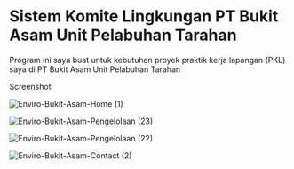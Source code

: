 # Sistem Komite Lingkungan PT Bukit Asam Unit Pelabuhan Tarahan

Program ini saya buat untuk kebutuhan proyek praktik kerja lapangan (PKL) saya di PT Bukit Asam Unit Pelabuhan Tarahan

Screenshot

![Enviro-Bukit-Asam-Home (1)](https://user-images.githubusercontent.com/95567390/231722377-bd2637a6-5e59-4f00-82d2-db0ddaf1550e.png)

![Enviro-Bukit-Asam-Pengelolaan (23)](https://user-images.githubusercontent.com/95567390/231722308-b97a9dcc-ef7f-48c6-bec6-e970ae163e5c.png)

![Enviro-Bukit-Asam-Pengelolaan (22)](https://user-images.githubusercontent.com/95567390/231722330-4eac87e2-59c5-4cce-ba37-43ed9524797d.png)

![Enviro-Bukit-Asam-Contact (2)](https://user-images.githubusercontent.com/95567390/231722359-495e2a11-5a34-4ad8-a2e0-aee53c52bef7.png)
